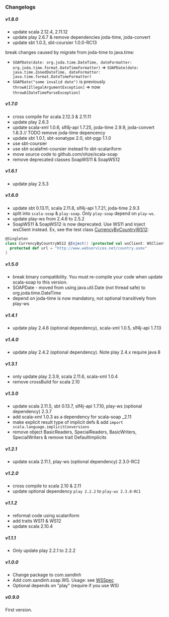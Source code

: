 ### Changelogs
##### v1.8.0
+ update scala 2.12.4, 2.11.12
+ update play 2.6.7 & remove dependencies joda-time, joda-convert
+ update sbt 1.0.3, sbt-coursier 1.0.0-RC13

break changes caused by migrate from joda-time to java.time:
+ `SOAPDate(date: org.joda.time.DateTime, dateFormatter: org.joda.time.format.DateTimeFormatter)`
=>
`SOAPDate(date: java.time.ZonedDateTime, dateFormatter: java.time.format.DateTimeFormatter)`
+ `SOAPDate("some invalid date")` is previously `throwA[IllegalArgumentException]`
=> now `throwA[DateTimeParseException]`

##### v1.7.0
+ cross compile for scala 2.12.3 & 2.11.11
+ update play 2.6.3
+ update scala-xml 1.0.6, slf4j-api 1.7.25, joda-time 2.9.9, joda-convert 1.8.3
// TODO remove joda-time depencency
+ update sbt 1.0.1, sbt-sonatype 2.0, sbt-pgp 1.1.0
+ use sbt-coursier
+ use sbt-scalafmt-coursier instead fo sbt-scalariform
+ move source code to github.com/ohze/scala-soap
+ remove deprecated classes SoapWS11 & SoapWS12

##### v1.6.1
+ update play 2.5.3

##### v1.6.0
+ update sbt 0.13.11, scala 2.11.8, slf4j-api 1.7.21, joda-time 2.9.3
+ split into `scala-soap` & `play-soap`. Only `play-soap` depend on `play-ws`.
+ update play-ws from 2.4.6 to 2.5.2
+ SoapWS11 & SoapWS12 is now deprecated. Use WS11 and inject wsClient instead.
  Ex, see the test class [CurrencyByCountryWS12](play-soap/src/test/scala/com/sandinh/soap/GetCurrencyByCountry.scala#L45):
```scala
@Singleton
class CurrencyByCountryWS12 @Inject() (protected val wsClient: WSClient) extends WS12[Param, Result] {
  protected def url = "http://www.webservicex.net/country.asmx"
}
```

##### v1.5.0
+ break binary compatibility. You must re-compile your code when update scala-soap to this version.
+ SOAPDate - moved from using java.util.Date (not thread safe) to org.joda.time.DateTime
+ depend on joda-time is now mandatory, not optional transitively from play-ws

##### v1.4.1
+ update play 2.4.6 (optional dependency), scala-xml 1.0.5, slf4j-api 1.7.13

##### v1.4.0
+ update play 2.4.2 (optional dependency). Note play 2.4.x require java 8

##### v1.3.1
+ only update play 2.3.9, scala 2.11.6, scala-xml 1.0.4
+ remove crossBuild for scala 2.10

##### v1.3.0
+ update scala 2.11.5, sbt 0.13.7, slf4j-api 1.7.10, play-ws (optional dependency) 2.3.7
+ add scala-xml 1.0.3 as a dependency for scala-soap _2.11
+ make explicit result type of implicit defs & add `import scala.language.implicitConversions`
+ remove object BasicReaders, SpecialReaders, BasicWriters, SpecialWriters & remove trait DefaultImplicits

##### v1.2.1
+ update scala 2.11.1, play-ws (optional dependency) 2.3.0-RC2

##### v1.2.0
+ cross compile to scala 2.10 & 2.11
+ update optional dependency `play 2.2.2` to `play-ws 2.3.0-RC1`

##### v1.1.2
+ reformat code using scalariform
+ add traits WS11 & WS12
+ update scala 2.10.4

##### v1.1.1
+ Only update play 2.2.1 to 2.2.2

##### v1.0.0
+ Change package to com.sandinh
+ Add com.sandinh.soap.WS. Usage: see [WSSpec](https://github.com/ohze/scala-soap/blob/master/src/test/scala/com/sandinh/soap/WSSpec.scala)
+ Optional depends on "play" (require if you use WS)

##### v0.9.0
First version.
